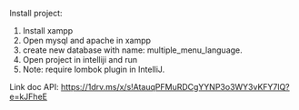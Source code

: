 Install project:
1. Install xampp
2. Open mysql and apache in xampp
3. create new database with name: multiple_menu_language.
4. Open project in intelliji and run
5. Note: require lombok plugin in IntelliJ.

Link doc API: https://1drv.ms/x/s!AtauqPFMuRDCgYYNP3o3WY3vKFY7lQ?e=kJFheE



